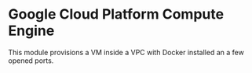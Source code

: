 # Google Cloud Platform Compute Engine

This module provisions a VM inside a VPC with Docker installed an a few opened ports. 


